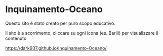 # Inquinamento-Oceano
Questo sito è stato creato per puro scopo educativo.

Il sito è a scorrimento, cliccare su ogni icona (es. Barili) per visualizzare il contenuto

https://dark937.github.io/Inquinamento-Oceano/
